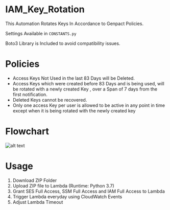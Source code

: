 # IAM_Key_Rotation
This Automation Rotates Keys In Accordance to Genpact Policies.

Settings Available in ```CONSTANTS.py```

Boto3 Library is Included to avoid compatibility issues.


# Policies
- Access Keys Not Used in the last 83 Days will be Deleted.
- Access Keys which were created before 83 Days and is being used, will be rotated with a newly created Key , over a Span of 7 days from the first notification.
- Deleted Keys cannot be recovered.
- Only one access Key per user is allowed to be active in any point in time except when it is being rotated with the newly created key

# Flowchart
![alt text](https://github.com/genpact-cloud/IAM_Key_Rotation/blob/master/IAM_Key_Rotation_Algo_final.png)

# Usage

1. Download ZIP Folder
2. Upload ZIP file to  Lambda (Runtime: Python 3.7)
3. Grant SES Full Access, SSM Full Access and IAM Full Access to Lambda
4. Trigger Lambda everyday using CloudWatch Events
5. Adjust Lambda Timeout
